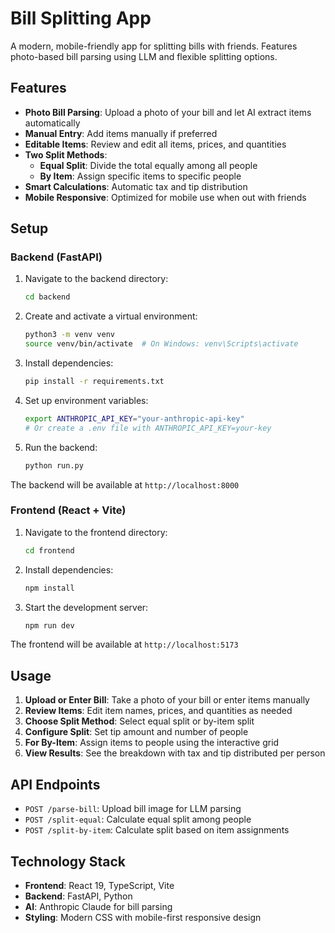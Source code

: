 # Bill Splitting App

A modern, mobile-friendly app for splitting bills with friends. Features photo-based bill parsing using LLM and flexible splitting options.

## Features

- **Photo Bill Parsing**: Upload a photo of your bill and let AI extract items automatically
- **Manual Entry**: Add items manually if preferred
- **Editable Items**: Review and edit all items, prices, and quantities
- **Two Split Methods**:
  - **Equal Split**: Divide the total equally among all people
  - **By Item**: Assign specific items to specific people
- **Smart Calculations**: Automatic tax and tip distribution
- **Mobile Responsive**: Optimized for mobile use when out with friends

## Setup

### Backend (FastAPI)

1. Navigate to the backend directory:
   ```bash
   cd backend
   ```

2. Create and activate a virtual environment:
   ```bash
   python3 -m venv venv
   source venv/bin/activate  # On Windows: venv\Scripts\activate
   ```

3. Install dependencies:
   ```bash
   pip install -r requirements.txt
   ```

4. Set up environment variables:
   ```bash
   export ANTHROPIC_API_KEY="your-anthropic-api-key"
   # Or create a .env file with ANTHROPIC_API_KEY=your-key
   ```

5. Run the backend:
   ```bash
   python run.py
   ```

The backend will be available at `http://localhost:8000`

### Frontend (React + Vite)

1. Navigate to the frontend directory:
   ```bash
   cd frontend
   ```

2. Install dependencies:
   ```bash
   npm install
   ```

3. Start the development server:
   ```bash
   npm run dev
   ```

The frontend will be available at `http://localhost:5173`

## Usage

1. **Upload or Enter Bill**: Take a photo of your bill or enter items manually
2. **Review Items**: Edit item names, prices, and quantities as needed
3. **Choose Split Method**: Select equal split or by-item split
4. **Configure Split**: Set tip amount and number of people
5. **For By-Item**: Assign items to people using the interactive grid
6. **View Results**: See the breakdown with tax and tip distributed per person

## API Endpoints

- `POST /parse-bill`: Upload bill image for LLM parsing
- `POST /split-equal`: Calculate equal split among people
- `POST /split-by-item`: Calculate split based on item assignments

## Technology Stack

- **Frontend**: React 19, TypeScript, Vite
- **Backend**: FastAPI, Python
- **AI**: Anthropic Claude for bill parsing
- **Styling**: Modern CSS with mobile-first responsive design